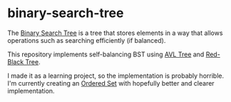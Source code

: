# binary-search-tree

The <a href="https://en.wikipedia.org/wiki/Binary_search_tree">Binary Search Tree</a> is a tree that stores elements in a way that allows operations such as searching efficiently (if balanced).

This repository implements self-balancing BST using <a href = "https://en.wikipedia.org/wiki/AVL_tree">AVL Tree</a> and <a href = "https://en.wikipedia.org/wiki/Red%E2%80%93black_tree">Red-Black Tree</a>.

I made it as a learning project, so the implementation is probably horrible. I'm currently creating an <a href = "https://github.com/Eddard-jpg/ordered_set">Ordered Set</a> with hopefully better and clearer implementation.
